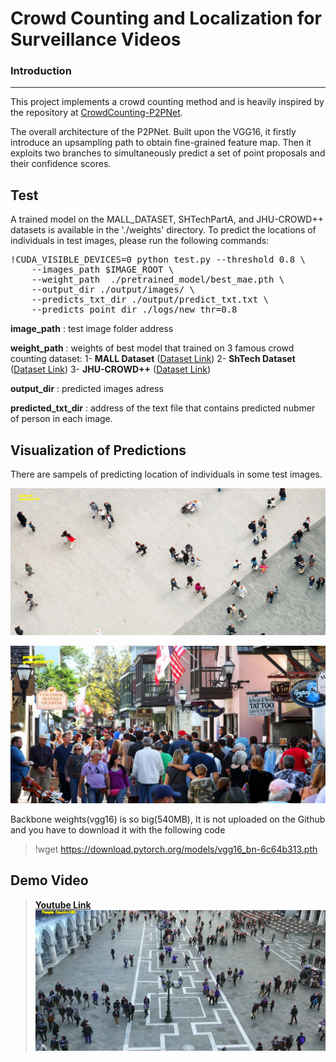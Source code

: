 # Crowd Counting and Localization for Surveillance Videos

### Introduction
---
This project implements a crowd counting method and is heavily inspired by the repository at [CrowdCounting-P2PNet](https://github.com/TencentYoutuResearch/CrowdCounting-P2PNet).

The overall architecture of the P2PNet. Built upon the VGG16, it firstly introduce an upsampling path to obtain fine-grained feature map. Then it exploits two branches to simultaneously predict a set of point proposals and their confidence scores.

## Test

A trained model on the MALL_DATASET, SHTechPartA, and JHU-CROWD++ datasets is available in the './weights' directory. To predict the locations of individuals in test images, please run the following commands:

<pre>
!CUDA_VISIBLE_DEVICES=0 python test.py --threshold 0.8 \
    --images_path $IMAGE_ROOT \
    --weight_path  ./pretrained_model/best_mae.pth \
    --output_dir ./output/images/ \
    --predicts_txt_dir ./output/predict_txt.txt \
    --predicts_point_dir ./logs/new_thr=0.8
</pre>
  
**image_path** : test image folder address

**weight_path** : weights of best model that trained on 3 famous crowd counting dataset: 1- **MALL Dataset** ([Dataset Link](https://personal.ie.cuhk.edu.hk/~ccloy/downloads_mall_dataset.html)) 2- **ShTech Dataset** ([Dataset Link](https://www.dropbox.com/s/fipgjqxl7uj8hd5/ShanghaiTech.zip?dl=0)) 3- **JHU-CROWD++** ([Dataset Link](http://www.crowd-counting.com/))

**output_dir** : predicted images adress

**predicted_txt_dir** : address of the text file that contains predicted nubmer of person in each image.

## Visualization of Predictions

There are sampels of predicting location of individuals in some test images.

<p align="center">
  <img src="images/img2.jpg" width="1000" >
</p>

<p align="center">
  <img src="images/img3.jpg" width="1000">
</p>

Backbone weights(vgg16) is so big(540MB), It is not uploaded on the Github and you have to download it with the following code
> !wget https://download.pytorch.org/models/vgg16_bn-6c64b313.pth

## Demo Video
> [**Youtube Link**](https://youtu.be/fyVCOq6zjss)
> [![Watch the video](images/video_cover.png)](https://youtu.be/fyVCOq6zjss)


